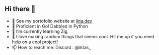 ## Hi there 👋

- 🔭 See my portofolio website at [ikta.dev](https://ikta.dev)
- 💬 Proficient in Go! Dabbled in Python
- 🌱 I’m currently learning Zig.
- 👯 I love making random things that seems cool. Hit me up if you need help on a cool project!
- 📫 How to reach me: Discord : @iktas_
